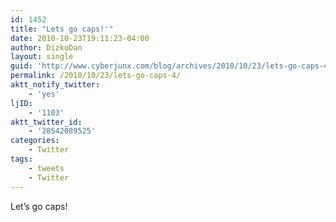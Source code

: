 ```yaml
---
id: 1452
title: "Lets go caps!'"
date: 2010-10-23T19:11:23-04:00
author: DizkoDan
layout: single
guid: 'http://www.cyberjunx.com/blog/archives/2010/10/23/lets-go-caps-4/'
permalink: /2010/10/23/lets-go-caps-4/
aktt_notify_twitter:
    - 'yes'
ljID:
    - '1103'
aktt_twitter_id:
    - '28542089525'
categories:
    - Twitter
tags:
    - tweets
    - Twitter
---
```


Let’s go caps!